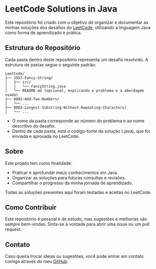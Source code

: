# LeetCode Solutions in Java

Este repositório foi criado com o objetivo de organizar e documentar as minhas soluções dos desafios do [LeetCode](https://leetcode.com/), utilizando a linguagem Java como forma de aprendizado e prática.

## Estrutura do Repositório

Cada pasta dentro deste repositório representa um desafio resolvido. A estrutura de pastas segue o seguinte padrão:

```
LeetCode/
├── 1957-Fancy-String/
│   ├── src/
│   │   └── FancyString.java
│   └── README.md (opcional, explicando o problema e a abordagem usada)
├── 0002-Add-Two-Numbers/
│   └── ...
├── 0003-Longest-Substring-Without-Repeating-Characters/
│   └── ...
```

- O nome da pasta corresponde ao número do problema e ao nome descritivo do desafio.
- Dentro de cada pasta, está o código-fonte da solução (.java), que foi enviada e aprovada no LeetCode.

## Sobre

Este projeto tem como finalidade:

- Praticar e aprofundar meus conhecimentos em Java.
- Organizar as soluções para futuras consultas e revisões.
- Compartilhar o progresso da minha jornada de aprendizado.

Todas as soluções presentes aqui foram testadas e aceitas no LeetCode.

## Como Contribuir

Este repositório é pessoal e de estudo, mas sugestões e melhorias são sempre bem-vindas. Sinta-se à vontade para abrir uma issue ou um pull request.

## Contato

Caso queira trocar ideias ou sugestões, você pode entrar em contato comigo através do meu [GitHub](https://github.com/math-exe).